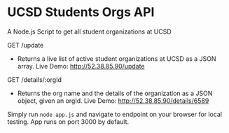 # UCSD Students Orgs API 
A Node.js Script to get all student organizations at UCSD

GET /update
- Returns a live list of active student organizations at UCSD as a JSON array. 
Live Demo: http://52.38.85.90/update

GET /details/:orgId
- Returns the org name and the details of the organization as a JSON object, given an orgId.
Live Demo: http://52.38.85.90/details/6589

Simply run `node app.js` and navigate to endpoint on your browser for local testing. 
App runs on port 3000 by default.
